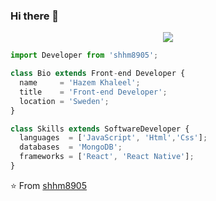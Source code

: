 ### Hi there 👋


<p align="center">
  <img src="https://github.com/shhm8905/shhm8905/blob/main/images/IMG_20210406_232335.jpg" />
</p>

```js
import Developer from 'shhm8905';

class Bio extends Front-end Developer {
  name     = 'Hazem Khaleel';
  title    = 'Front-end Developer';
  location = 'Sweden';
}

class Skills extends SoftwareDeveloper {
  languages  = ['JavaScript', 'Html','Css'];
  databases  = 'MongoDB';
  frameworks = ['React', 'React Native'];
}
```

⭐️ From [shhm8905](https://github.com/shhm8905)

